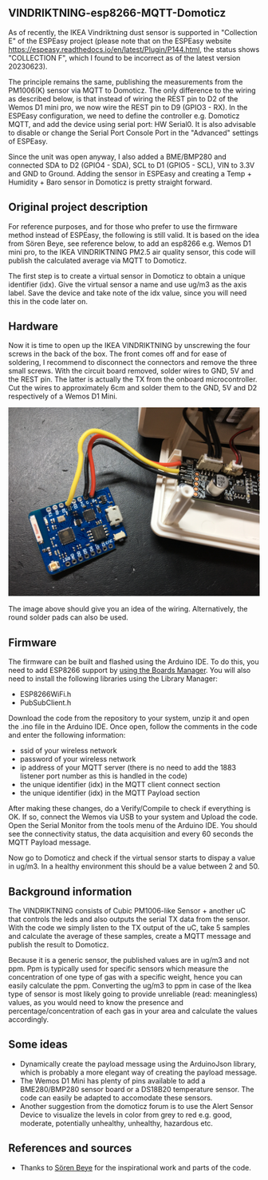 ## VINDRIKTNING-esp8266-MQTT-Domoticz

As of recently, the IKEA Vindriktning dust sensor is supported in "Collection E" of the ESPEasy project (please note that on the ESPEasy website https://espeasy.readthedocs.io/en/latest/Plugin/P144.html, the status shows "COLLECTION F", which I found to be incorrect as of the latest version 20230623). 

The principle remains the same, publishing the measurements from the PM1006(K) sensor via MQTT to Domoticz. The only difference to the wiring as described below, is that instead of wiring the REST pin to D2 of the Wemos D1 mini pro, we now wire the REST pin to D9 (GPIO3 - RX). In the ESPEasy configuration, we need to define the controller e.g. Domoticz MQTT, and add the device using serial port: HW Serial0. It is also advisable to disable or change the Serial Port Console Port in the "Advanced" settings of ESPEasy.

Since the unit was open anyway, I also added a BME/BMP280 and connected SDA to D2 (GPIO4 - SDA), SCL to D1 (GPIO5 - SCL), VIN to 3.3V and GND to Ground. Adding the sensor in ESPEasy and creating a Temp + Humidity + Baro sensor in Domoticz is pretty straight forward.

## Original project description

For reference purposes, and for those who prefer to use the firmware method instead of ESPEasy, the following is still valid. It is based on the idea from Sören Beye, see reference below, to add an esp8266 e.g. Wemos D1 mini pro, to the IKEA VINDRIKTNING PM2.5 air quality sensor, this code will publish the calculated average via MQTT to Domoticz.

The first step is to create a virtual sensor in Domoticz to obtain a unique identifier (idx). Give the virtual sensor a name and use ug/m3 as the axis label. Save the device and take note of the idx value, since you will need this in the code later on.

## Hardware

Now it is time to open up the IKEA VINDRIKTNING by unscrewing the four screws in the back of the box. The front comes off and for ease of soldering, I recommend to disconnect the connectors and remove the three small screws. With the circuit board removed, solder wires to GND, 5V and the REST pin. The latter is actually the TX from the onboard microcontroller. Cut the wires to approximately 6cm and solder them to the GND, 5V and D2 respectively of a Wemos D1 Mini. 

![wiring](./img/vr_to_wemos_wiring.jpg)

The image above should give you an idea of the wiring. Alternatively, the round solder pads can also be used.

## Firmware

The firmware can be built and flashed using the Arduino IDE. To do this, you need to add ESP8266 support by [using the Boards Manager](https://github.com/esp8266/Arduino#installing-with-boards-manager). You will also need to install the following libraries using the Library Manager:

* ESP8266WiFi.h
* PubSubClient.h

Download the code from the repository to your system, unzip it and open the .ino file in the Arduino IDE. Once open, follow the comments in the code and enter the following information:

* ssid of your wireless network
* password of your wireless network
* ip address of your MQTT server (there is no need to add the 1883 listener port number as this is handled in the code)
* the unique identifier (idx) in the MQTT client connect section
* the unique identifier (idx) in the MQTT Payload section

After making these changes, do a Verify/Compile to check if everything is OK. If so, connect the Wemos via USB to your system and Upload the code. Open the Serial Monitor from the tools menu of the Arduino IDE. You should see the connectivity status, the data acquisition and every 60 seconds the MQTT Payload message.

Now go to Domoticz and check if the virtual sensor starts to dispay a value in ug/m3. In a healthy environment this should be a value between 2 and 50.

## Background information

The VINDRIKTNING consists of Cubic PM1006-like Sensor + another uC that controls the leds and also outputs the serial TX data from the sensor. With the code we simply listen to the TX output of the uC, take 5 samples and calculate the average of these samples, create a MQTT message and publish the result to Domoticz.

Because it is a generic sensor, the published values are in ug/m3 and not ppm. Ppm is typically used for specific sensors which measure the concentration of one type of gas with a specific weight, hence you can easily calculate the ppm. Converting the ug/m3 to ppm in case of the Ikea type of sensor is most likely going to provide unreliable (read: meaningless) values, as you would need to know the presence and percentage/concentration of each gas in your area and calculate the values accordingly.

## Some ideas

* Dynamically create the payload message using the ArduinoJson library, which is probably a more elegant way of creating the payload message. 
* The Wemos D1 Mini has plenty of pins available to add a BME280/BMP280 sensor board or a DS18B20 temperature sensor. The code can easily be adapted to accomodate these sensors. 
* Another suggestion from the domoticz forum is to use the Alert Sensor Device to visualize the levels in color from grey to red e.g. good, moderate, potentially unhealthy, unhealthy, hazardous etc.

## References and sources

- Thanks to [Sören Beye](https://github.com/Hypfer/esp8266-vindriktning-particle-sensor) for the inspirational work and parts of the code.
